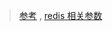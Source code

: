 > [参考](http://note.youdao.com/noteshare?id=d775dd644dee62d50291ad5e44a73499) , [redis 相关参数](http://redisdoc.com/server/info.html)

